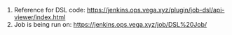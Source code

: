 1. Reference for DSL code: https://jenkins.ops.vega.xyz/plugin/job-dsl/api-viewer/index.html
2. Job is being run on: https://jenkins.ops.vega.xyz/job/DSL%20Job/
